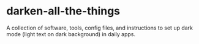 # darken-all-the-things
A collection of software, tools, config files, and instructions to set up dark mode (light text on dark background) in daily apps.
